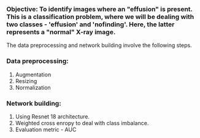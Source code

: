 ### Objective: To identify images where an "effusion" is present. This is a classification problem, where we will be dealing with two classes - 'effusion' and 'nofinding'. Here, the latter represents a "normal" X-ray image.

The data preprocessing and network building involve the following steps.

### Data preprocessing:

1. Augmentation
2. Resizing
3. Normalization

### Network building:

1. Using Resnet 18 architecture.
2. Weighted cross enropy to deal with class imbalance.
3. Evaluation metric - AUC
